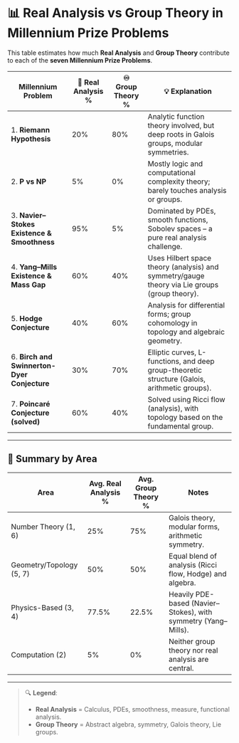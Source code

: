 # 📊 Real Analysis vs Group Theory in Millennium Prize Problems

This table estimates how much **Real Analysis** and **Group Theory** contribute to each of the **seven Millennium Prize Problems**.

| Millennium Problem                               | 🧮 Real Analysis % | ♾️ Group Theory % | 💡 Explanation                                                                                 |
|--------------------------------------------------|--------------------|-------------------|-----------------------------------------------------------------------------------------------|
| 1. **Riemann Hypothesis**                        | 20%                | 80%               | Analytic function theory involved, but deep roots in Galois groups, modular symmetries.       |
| 2. **P vs NP**                                   | 5%                 | 0%                | Mostly logic and computational complexity theory; barely touches analysis or groups.          |
| 3. **Navier–Stokes Existence & Smoothness**      | 95%                | 5%                | Dominated by PDEs, smooth functions, Sobolev spaces – a pure real analysis challenge.         |
| 4. **Yang–Mills Existence & Mass Gap**           | 60%                | 40%               | Uses Hilbert space theory (analysis) and symmetry/gauge theory via Lie groups (group theory). |
| 5. **Hodge Conjecture**                          | 40%                | 60%               | Analysis for differential forms; group cohomology in topology and algebraic geometry.         |
| 6. **Birch and Swinnerton-Dyer Conjecture**      | 30%                | 70%               | Elliptic curves, L-functions, and deep group-theoretic structure (Galois, arithmetic groups).  |
| 7. **Poincaré Conjecture (solved)**              | 60%                | 40%               | Solved using Ricci flow (analysis), with topology based on the fundamental group.             |

---

## 🧠 Summary by Area

| Area                         | Avg. Real Analysis % | Avg. Group Theory % | Notes                                              |
|------------------------------|----------------------|----------------------|----------------------------------------------------|
| Number Theory (1, 6)         | 25%                  | 75%                  | Galois theory, modular forms, arithmetic symmetry. |
| Geometry/Topology (5, 7)     | 50%                  | 50%                  | Equal blend of analysis (Ricci flow, Hodge) and algebra. |
| Physics-Based (3, 4)         | 77.5%                | 22.5%                | Heavily PDE-based (Navier–Stokes), with symmetry (Yang–Mills). |
| Computation (2)              | 5%                   | 0%                   | Neither group theory nor real analysis are central. |

---

> 🔍 **Legend**:  
> - **Real Analysis** = Calculus, PDEs, smoothness, measure, functional analysis.  
> - **Group Theory** = Abstract algebra, symmetry, Galois theory, Lie groups.

